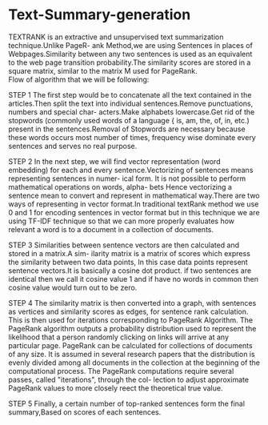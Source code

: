 # Text-Summary-generation

TEXTRANK is an extractive and unsupervised text summarization technique.Unlike PageR-
ank Method,we are using Sentences in places of Webpages.Similarity between any
two sentences is used as an equivalent to the web page transition probability.The
similarity scores are stored in a square matrix, similar to the matrix M used for
PageRank.  
Flow of algorithm that we will be following:

STEP 1
The first step would be to concatenate all the text contained in the articles.Then split
the text into individual sentences.Remove punctuations, numbers and special char-
acters.Make alphabets lowercase.Get rid of the stopwords (commonly used words of
a language { is, am, the, of, in, etc.) present in the sentences.Removal of Stopwords
are necessary because these words occurs most number of times, frequency wise
dominate every sentences and serves no real purpose.

STEP 2
In the next step, we will find vector representation (word embedding) for each
and every sentence.Vectorizing of sentences means representing sentences in numer-
ical form. It is not possible to perform mathematical operations on words, alpha-
bets Hence vectorizing a sentence mean to convert and represent in mathematical
way.There are two ways of representing in vector format.In traditional textRank
method we use 0 and 1 for encoding sentences in vector format but in this technique
we are using TF-IDF technique so that we can more properly evaluates how relevant
a word is to a document in a collection of documents.

STEP 3
Similarities between sentence vectors are then calculated and stored in a matrix.A sim-
ilarity matrix is a matrix of scores which express the similarity between two data
points, In this case data points represent sentence vectors.It is basically a cosine dot
product. if two sentences are identical then we call it cosine value 1 and if have no
words in common then cosine value would turn out to be zero.

STEP 4
The similarity matrix is then converted into a graph, with sentences as vertices
and similarity scores as edges, for sentence rank calculation. This is then used for
iterations corresponding to PageRank Algorithm.
The PageRank algorithm outputs a probability distribution used to represent
the likelihood that a person randomly clicking on links will arrive at any particular
page. PageRank can be calculated for collections of documents of any size. It is
assumed in several research papers that the distribution is evenly divided among
all documents in the collection at the beginning of the computational process. The
PageRank computations require several passes, called "iterations", through the col-
lection to adjust approximate PageRank values to more closely reect the theoretical
true value.

STEP 5
Finally, a certain number of top-ranked sentences form the final summary,Based on
scores of each sentences.
